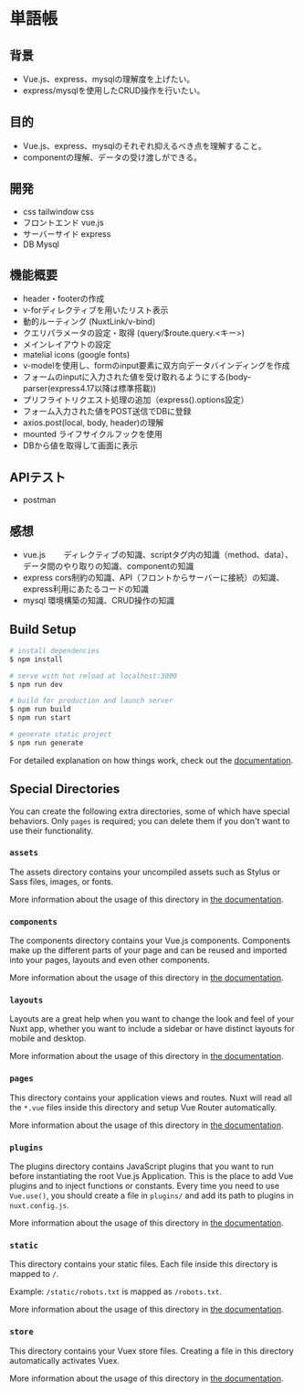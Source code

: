 # 単語帳
## 背景
* Vue.js、express、mysqlの理解度を上げたい。
* express/mysqlを使用したCRUD操作を行いたい。

## 目的
* Vue.js、express、mysqlのそれぞれ抑えるべき点を理解すること。
* componentの理解、データの受け渡しができる。

## 開発
* css tailwindow css
* フロントエンド vue.js
* サーバーサイド express
* DB Mysql

## 機能概要
* header・footerの作成
* v-forディレクティブを用いたリスト表示
* 動的ルーティング (NuxtLink/v-bind)
* クエリパラメータの設定・取得 (query/$route.query.<キー>)
* メインレイアウトの設定
* matelial icons (google fonts)
* v-modelを使用し、formのinput要素に双方向データバインディングを作成
* フォームのinputに入力された値を受け取れるようにする(body-parser(express4.17以降は標準搭載))
* プリフライトリクエスト処理の追加（express().options設定）
* フォーム入力された値をPOST送信でDBに登録
* axios.post(local, body, header)の理解
* mounted ライフサイクルフックを使用
* DBから値を取得して画面に表示

## APIテスト
* postman

## 感想
* vue.js
　　ディレクティブの知識、scriptタグ内の知識（method、data）、データ間のやり取りの知識、componentの知識
* express
 cors制約の知識、API（フロントからサーバーに接続）の知識、express利用にあたるコードの知識
* mysql
  環境構築の知識、CRUD操作の知識

## Build Setup

```bash
# install dependencies
$ npm install

# serve with hot reload at localhost:3000
$ npm run dev

# build for production and launch server
$ npm run build
$ npm run start

# generate static project
$ npm run generate
```

For detailed explanation on how things work, check out the [documentation](https://nuxtjs.org).

## Special Directories

You can create the following extra directories, some of which have special behaviors. Only `pages` is required; you can delete them if you don't want to use their functionality.

### `assets`

The assets directory contains your uncompiled assets such as Stylus or Sass files, images, or fonts.

More information about the usage of this directory in [the documentation](https://nuxtjs.org/docs/2.x/directory-structure/assets).

### `components`

The components directory contains your Vue.js components. Components make up the different parts of your page and can be reused and imported into your pages, layouts and even other components.

More information about the usage of this directory in [the documentation](https://nuxtjs.org/docs/2.x/directory-structure/components).

### `layouts`

Layouts are a great help when you want to change the look and feel of your Nuxt app, whether you want to include a sidebar or have distinct layouts for mobile and desktop.

More information about the usage of this directory in [the documentation](https://nuxtjs.org/docs/2.x/directory-structure/layouts).


### `pages`

This directory contains your application views and routes. Nuxt will read all the `*.vue` files inside this directory and setup Vue Router automatically.

More information about the usage of this directory in [the documentation](https://nuxtjs.org/docs/2.x/get-started/routing).

### `plugins`

The plugins directory contains JavaScript plugins that you want to run before instantiating the root Vue.js Application. This is the place to add Vue plugins and to inject functions or constants. Every time you need to use `Vue.use()`, you should create a file in `plugins/` and add its path to plugins in `nuxt.config.js`.

More information about the usage of this directory in [the documentation](https://nuxtjs.org/docs/2.x/directory-structure/plugins).

### `static`

This directory contains your static files. Each file inside this directory is mapped to `/`.

Example: `/static/robots.txt` is mapped as `/robots.txt`.

More information about the usage of this directory in [the documentation](https://nuxtjs.org/docs/2.x/directory-structure/static).

### `store`

This directory contains your Vuex store files. Creating a file in this directory automatically activates Vuex.

More information about the usage of this directory in [the documentation](https://nuxtjs.org/docs/2.x/directory-structure/store).
